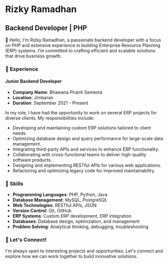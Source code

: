 # Rizky Ramadhan

## Backend Developer | PHP

👋 Hello, I'm Rizky Ramadhan, a passionate backend developer with a focus on PHP and extensive experience in building Enterprise Resource Planning (ERP) systems. I'm committed to crafting efficient and scalable solutions that drive business growth.

### 💼 Experience

#### Junior Backend Developer
- **Company Name**: Bhawana Piranti Semesta
- **Location**: Jimbaran
- **Duration**: September 2021 - Present

In my role, I have had the opportunity to work on several ERP projects for diverse clients. My responsibilities include:

- Developing and maintaining custom ERP solutions tailored to client needs.
- Optimizing database design and query performance for large-scale data management.
- Integrating third-party APIs and services to enhance ERP functionality.
- Collaborating with cross-functional teams to deliver high-quality software products.
- Designing and implementing RESTful APIs for various web applications.
- Refactoring and optimizing legacy code for improved maintainability.

### 🌟 Skills

- **Programming Languages**: PHP, Python, Java
- **Database Management**: MySQL, PostgreSQL
- **Web Technologies**: RESTful APIs, JSON
- **Version Control**: Git, GitHub
- **ERP Systems**: Custom ERP development, ERP integration
- **Databases**: Database design, optimization, and management
- **Problem Solving**: Analytical thinking, debugging, troubleshooting


### 📢 Let's Connect!

I'm always open to interesting projects and opportunities. Let's connect and explore how we can work together to build innovative solutions.
